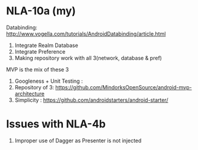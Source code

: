 # NLA-10a (my)

Databinding:
http://www.vogella.com/tutorials/AndroidDatabinding/article.html


1) Integrate Realm Database
2) Integrate Preference
3) Making repository work with all 3(network, database & pref)

MVP is the mix of these 3
1) Googleness + Unit Testing : 
2) Repository of 3: https://github.com/MindorksOpenSource/android-mvp-architecture
3) Simplicity : https://github.com/androidstarters/android-starter/


# Issues with NLA-4b
1) Improper use of Dagger as Presenter is not injected
